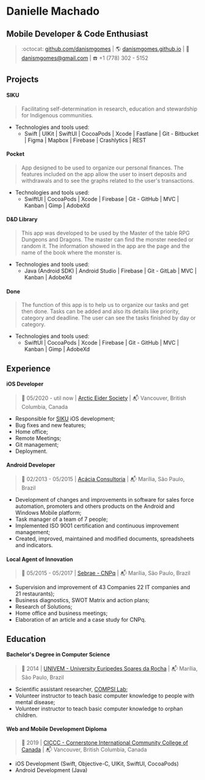 # Danielle Machado  
  
## Mobile Developer   &  Code Enthusiast
  
> :octocat: [github.com/danismgomes](https://github.com/danismgomes) |  :earth_americas: [danismgomes.github.io](https://danismgomes.github.io/) | :email: [danismgomes@gmail.com](mailto:danismgomes@gmail.com) | :phone: +1 (778) 302 - 5152  
  
## Projects

#### SIKU
> Facilitating self-determination in research, education and stewardship for Indigenous communities.
* Technologies and tools used:
	* Swift | UIKit | SwiftUI | CocoaPods | Xcode | Fastlane | Git - Bitbucket | Figma | Mapbox | Firebase | Crashlytics | REST

#### Pocket
> App designed to be used to organize our personal finances. The features included on the app allow the user to insert deposits and withdrawals and to see the graphs related to the user's transactions. 
* Technologies and tools used:
	* SwiftUI | CocoaPods | Xcode | Firebase | Git - GitHub | MVC | Kanban | Gimp | AdobeXd

#### D&D Library
> This app was developed to be used by the Master of the table RPG Dungeons and Dragons. The master can find the monster needed or random it. The information showed in the app are the page and the name of the book where the monster is.
* Technologies and tools used:
	* Java (Android SDK) | Android Studio | Firebase | Git - GitLab | MVC | Kanban | AdobeXd

#### Done
> The function of this app is to help us to organize our tasks and get then done. Tasks can be added and also its details like priority, category and deadline. The user can see the tasks finished by day or category.
* Technologies and tools used:
	* SwiftUI | CocoaPods | Xcode | Firebase | Git - GitHub | MVC | Kanban | Gimp | AdobeXd

## Experience

#### iOS Developer  
> :date: 05/2020 - util now | [Arctic Eider Society](https://arcticeider.com/) | :mailbox_with_mail: Vancouver, British Columbia, Canada
* Responsible for [SIKU](https://siku.org/) iOS development;
* Bug fixes and new features;
* Home office;
* Remote Meetings;
* Git management;
* Deployment.

#### Android Developer  
> :date: 02/2013 -  05/2015 | [Acácia Consultoria](https://www.acaciaconsultoria.com.br/) | :mailbox_with_mail: Marília, São Paulo, Brazil
* Development of changes and improvements in software for sales force automation, promoters and others products on the Android and Windows Mobile platform;
* Task manager of a team of 7 people;  
* Implemented ISO 9001 certification and continuous improvement management;  
* Created, improved, maintained and modified documents, spreadsheets and indicators. 

#### Local Agent of Innovation
> :date: 05/2015 -  05/2017 | [Sebrae - CNPq](https://www.sebrae.com.br/sites/PortalSebrae/Programas/agentes-locais-de-inovacao-receba-o-sebrae-na-sua-empresa,8f51d53342603410VgnVCM100000b272010aRCRD) | :mailbox_with_mail: Marília, São Paulo, Brazil
* Supervision and improvement of 43 Companies 22 IT companies and  
21 restaurants);  
* Business diagnostics, SWOT Matrix and action plans;  
* Research of Solutions;  
* Home office and business meetings;  
* Elaboration of an article and a case study for CNPq.

## Education

#### Bachelor's Degree in Computer Science
> :date: 2014 | [UNIVEM - University Eurípedes Soares da Rocha](https://www.univem.edu.br/cursos/ciencia-da-computacao) | :mailbox_with_mail: Marília, São Paulo, Brazil
* Scientific assistant researcher, [COMPSI Lab](https://compsi.univem.edu.br/);
* Volunteer instructor to teach basic computer knowledge to people with mental disease;
* Volunteer instructor to teach basic computer knowledge to orphan children.

#### Web and Mobile Development Diploma

> :date: 2019 | [CICCC - Cornerstone International Community College of Canada](https://ciccc.ca/programs/web-mobile-application-development-diploma/) | :mailbox_with_mail:  Vancouver, British Columbia, Canada
* iOS Development (Swift, Objective-C, UIKit, SwiftUI, CocoaPods)
* Android Development (Java)

